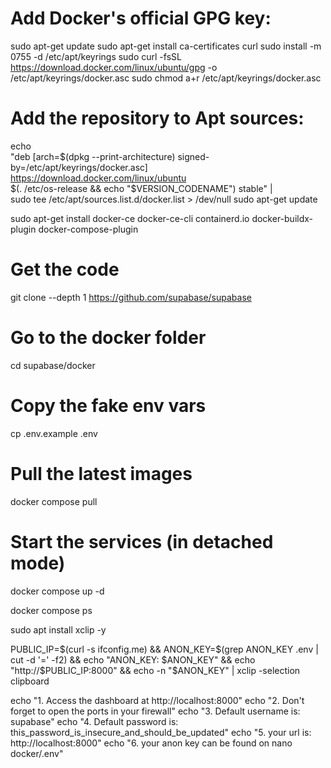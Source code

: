 # Add Docker's official GPG key:
sudo apt-get update
sudo apt-get install ca-certificates curl
sudo install -m 0755 -d /etc/apt/keyrings
sudo curl -fsSL https://download.docker.com/linux/ubuntu/gpg -o /etc/apt/keyrings/docker.asc
sudo chmod a+r /etc/apt/keyrings/docker.asc

# Add the repository to Apt sources:
echo \
  "deb [arch=$(dpkg --print-architecture) signed-by=/etc/apt/keyrings/docker.asc] https://download.docker.com/linux/ubuntu \
  $(. /etc/os-release && echo "$VERSION_CODENAME") stable" | \
  sudo tee /etc/apt/sources.list.d/docker.list > /dev/null
sudo apt-get update

sudo apt-get install docker-ce docker-ce-cli containerd.io docker-buildx-plugin docker-compose-plugin


# Get the code
git clone --depth 1 https://github.com/supabase/supabase

# Go to the docker folder
cd supabase/docker

# Copy the fake env vars
cp .env.example .env

# Pull the latest images
docker compose pull

# Start the services (in detached mode)
docker compose up -d

docker compose ps

sudo apt install xclip -y

PUBLIC_IP=$(curl -s ifconfig.me) && ANON_KEY=$(grep ANON_KEY .env | cut -d '=' -f2) && echo "ANON_KEY: $ANON_KEY" && echo "http://$PUBLIC_IP:8000" && echo -n "$ANON_KEY" | xclip -selection clipboard


echo "1. Access the dashboard at http://localhost:8000"
echo "2. Don't forget to open the ports in your firewall"
echo "3. Default username is: supabase"
echo "4. Default password is: this_password_is_insecure_and_should_be_updated"
echo "5. your url is: http://localhost:8000"
echo "6. your anon key can be found on nano docker/.env"